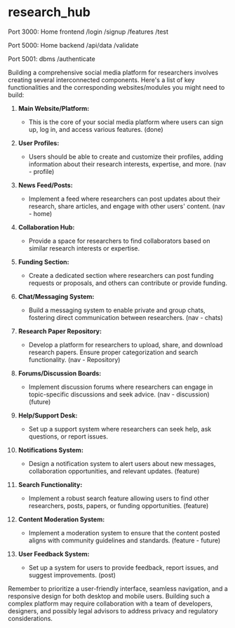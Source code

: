 # research_hub

Port 3000: Home frontend
/login
/signup
/features
/test

Port 5000: Home backend
/api/data
/validate

Port 5001: dbms
/authenticate







Building a comprehensive social media platform for researchers involves creating several interconnected components. Here's a list of key functionalities and the corresponding websites/modules you might need to build:

1. **Main Website/Platform:**
   - This is the core of your social media platform where users can sign up, log in, and access various features.
   (done)

2. **User Profiles:**
   - Users should be able to create and customize their profiles, adding information about their research interests, expertise, and more.
   (nav - profile)

3. **News Feed/Posts:**
   - Implement a feed where researchers can post updates about their research, share articles, and engage with other users' content.
   (nav - home)

4. **Collaboration Hub:**
   - Provide a space for researchers to find collaborators based on similar research interests or expertise.

5. **Funding Section:**
   - Create a dedicated section where researchers can post funding requests or proposals, and others can contribute or provide funding.

6. **Chat/Messaging System:**
   - Build a messaging system to enable private and group chats, fostering direct communication between researchers.
   (nav - chats)

7. **Research Paper Repository:**
   - Develop a platform for researchers to upload, share, and download research papers. Ensure proper categorization and search functionality.
   (nav - Repository)

8. **Forums/Discussion Boards:**
   - Implement discussion forums where researchers can engage in topic-specific discussions and seek advice.
   (nav - discussion) (future)

9. **Help/Support Desk:**
   - Set up a support system where researchers can seek help, ask questions, or report issues.

10. **Notifications System:**
    - Design a notification system to alert users about new messages, collaboration opportunities, and relevant updates.
    (feature)

11. **Search Functionality:**
    - Implement a robust search feature allowing users to find other researchers, posts, papers, or funding opportunities.
    (feature)

12. **Content Moderation System:**
    - Implement a moderation system to ensure that the content posted aligns with community guidelines and standards.
    (feature - future)

13. **User Feedback System:**
    - Set up a system for users to provide feedback, report issues, and suggest improvements.
    (post)

Remember to prioritize a user-friendly interface, seamless navigation, and a responsive design for both desktop and mobile users. Building such a complex platform may require collaboration with a team of developers, designers, and possibly legal advisors to address privacy and regulatory considerations.
